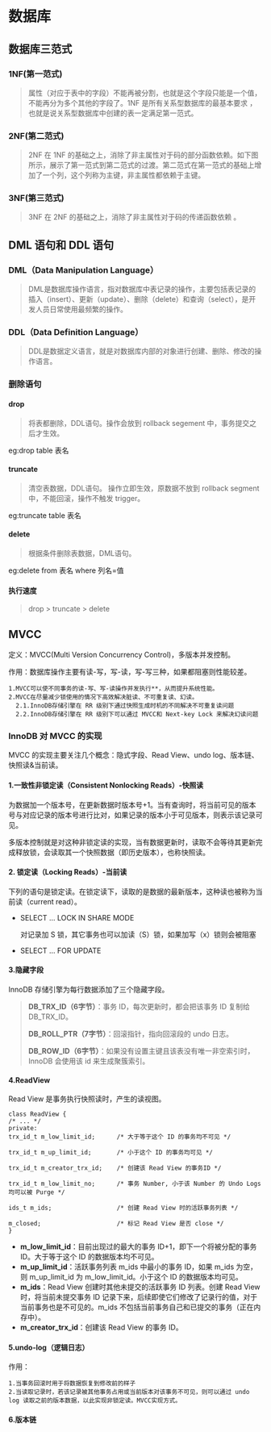 # 数据库
## 数据库三范式
### 1NF(第一范式)
> 属性（对应于表中的字段）不能再被分割，也就是这个字段只能是一个值，不能再分为多个其他的字段了。1NF 是所有关系型数据库的最基本要求 ，也就是说关系型数据库中创建的表一定满足第一范式。

### 2NF(第二范式)
> 2NF 在 1NF 的基础之上，消除了非主属性对于码的部分函数依赖。如下图所示，展示了第一范式到第二范式的过渡。第二范式在第一范式的基础上增加了一个列，这个列称为主键，非主属性都依赖于主键。

### 3NF(第三范式)
> 3NF 在 2NF 的基础之上，消除了非主属性对于码的传递函数依赖 。

## DML 语句和 DDL 语句

### DML（Data Manipulation Language）
> DML是数据库操作语言，指对数据库中表记录的操作，主要包括表记录的插入（insert）、更新（update）、删除（delete）和查询（select），是开发人员日常使用最频繁的操作。

### DDL（Data Definition Language）
> DDL是数据定义语言，就是对数据库内部的对象进行创建、删除、修改的操作语言。
### 删除语句
#### drop
>将表都删除，DDL语句。操作会放到 rollback segement 中，事务提交之后才生效。

eg:drop table 表名

#### truncate
>清空表数据，DDL语句。 操作立即生效，原数据不放到 rollback segment 中，不能回滚，操作不触发 trigger。

eg:truncate table 表名

#### delete
>根据条件删除表数据，DML语句。

eg:delete from 表名 where 列名=值
#### 执行速度
>drop > truncate > delete

## MVCC
定义：MVCC(Multi Version Concurrency Control)，多版本并发控制。

作用：数据库操作主要有读-写，写-读，写-写三种，如果都阻塞则性能较差。

    1.MVCC可以使不同事务的读-写、写-读操作并发执行**，从而提升系统性能。
    2.MVCC在尽量减少锁使用的情况下高效解决脏读、不可重复读、幻读。
      2.1.InnoDB存储引擎在 RR 级别下通过快照生成时机的不同解决不可重复读问题
      2.2.InnoDB存储引擎在 RR 级别下可以通过 MVCC和 Next-key Lock 来解决幻读问题
### InnoDB 对 MVCC 的实现
MVCC 的实现主要关注几个概念：隐式字段、Read View、undo log、版本链、快照读&当前读。

#### 1.一致性非锁定读（Consistent Nonlocking Reads）-快照读
为数据加一个版本号，在更新数据时版本号+1。当有查询时，将当前可见的版本号与对应记录的版本号进行比对，如果记录的版本小于可见版本，则表示该记录可见。

多版本控制就是对这种非锁定读的实现，当有数据更新时，读取不会等待其更新完成释放锁，会读取其一个快照数据（即历史版本），也称快照读。
#### 2. 锁定读（Locking Reads）-当前读
下列的语句是锁定读。在锁定读下，读取的是数据的最新版本，这种读也被称为当前读（current read）。
* SELECT ... LOCK IN SHARE MODE

  对记录加 S 锁，其它事务也可以加读（S）锁，如果加写（x）锁则会被阻塞
* SELECT ... FOR UPDATE

#### 3.隐藏字段
InnoDB 存储引擎为每行数据添加了三个隐藏字段。

>**DB_TRX_ID（6字节）**：事务 ID，每次更新时，都会把该事务 ID 复制给DB_TRX_ID。
> 
>**DB_ROLL_PTR（7字节）**：回滚指针，指向回滚段的 undo 日志。
> 
>**DB_ROW_ID（6字节）**：如果没有设置主键且该表没有唯一非空索引时，InnoDB 会使用该 id 来生成聚簇索引。

#### 4.ReadView
Read View 是事务执行快照读时，产生的读视图。

    class ReadView {
    /* ... */
    private:
    trx_id_t m_low_limit_id;      /* 大于等于这个 ID 的事务均不可见 */
    
    trx_id_t m_up_limit_id;       /* 小于这个 ID 的事务均可见 */
    
    trx_id_t m_creator_trx_id;    /* 创建该 Read View 的事务ID */
    
    trx_id_t m_low_limit_no;      /* 事务 Number, 小于该 Number 的 Undo Logs 均可以被 Purge */
    
    ids_t m_ids;                  /* 创建 Read View 时的活跃事务列表 */
    
    m_closed;                     /* 标记 Read View 是否 close */
    }


* **m_low_limit_id**：目前出现过的最大的事务 ID+1，即下一个将被分配的事务 ID。大于等于这个 ID 的数据版本均不可见。
* **m_up_limit_id**：活跃事务列表 m_ids 中最小的事务 ID，如果 m_ids 为空，则 m_up_limit_id 为 m_low_limit_id。小于这个 ID 的数据版本均可见。
* **m_ids**：Read View 创建时其他未提交的活跃事务 ID 列表。创建 Read View时，将当前未提交事务 ID 记录下来，后续即使它们修改了记录行的值，对于当前事务也是不可见的。m_ids 不包括当前事务自己和已提交的事务（正在内存中）。
* **m_creator_trx_id**：创建该 Read View 的事务 ID。
#### 5.undo-log（逻辑日志）
作用：

    1.当事务回滚时用于将数据恢复到修改前的样子
    2.当读取记录时，若该记录被其他事务占用或当前版本对该事务不可见，则可以通过 undo log 读取之前的版本数据，以此实现非锁定读。MVCC实现方式。

#### 6.版本链